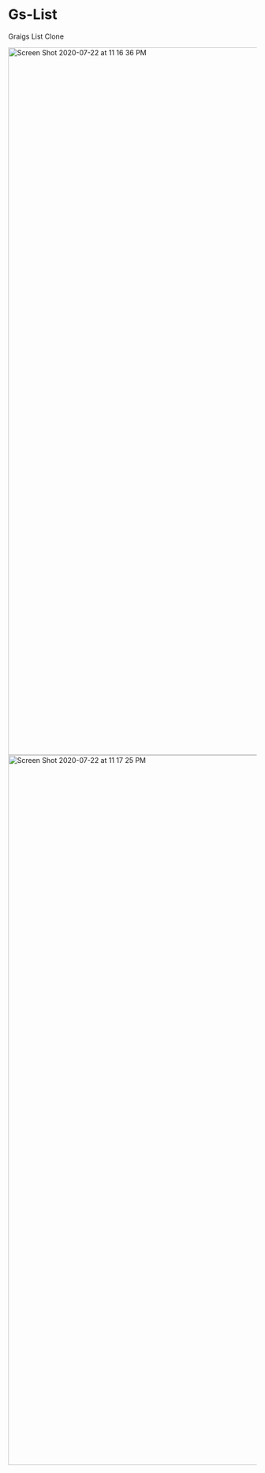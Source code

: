 # Gs-List
Graigs List Clone

<img width="1435" alt="Screen Shot 2020-07-22 at 11 16 36 PM" src="https://user-images.githubusercontent.com/43690415/88250089-7639e600-cc74-11ea-8fec-c756bf676f20.png">
<img width="1440" alt="Screen Shot 2020-07-22 at 11 17 25 PM" src="https://user-images.githubusercontent.com/43690415/88250094-7934d680-cc74-11ea-87e9-cea0b8b5ea56.png">
